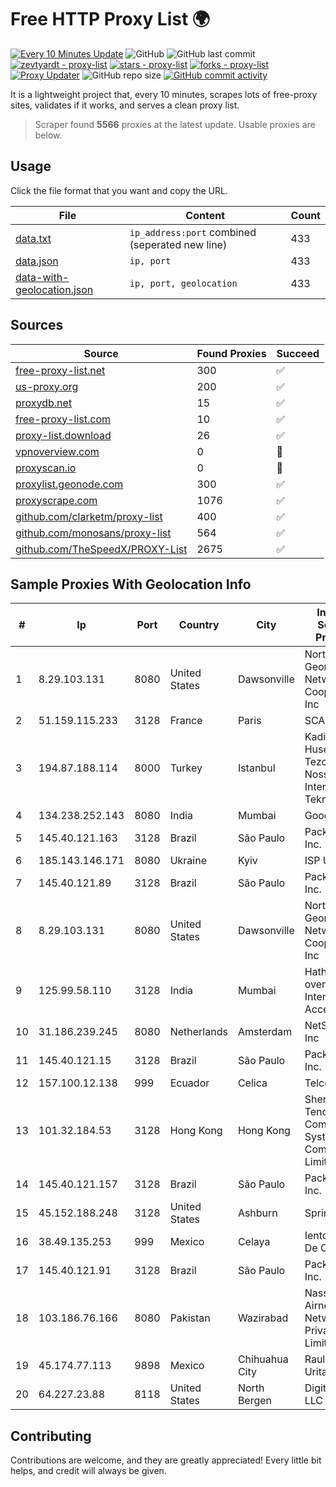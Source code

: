 
# Free HTTP Proxy List 🌍

[![Every 10 Minutes Update](https://github.com/mertguvencli/http-proxy-list/actions/workflows/main.yml/badge.svg?branch=main)](https://github.com/mertguvencli/http-proxy-list/actions/workflows/main.yml)
![GitHub](https://img.shields.io/github/license/mertguvencli/http-proxy-list)
![GitHub last commit](https://img.shields.io/github/last-commit/mertguvencli/http-proxy-list)
[![zevtyardt - proxy-list](https://img.shields.io/static/v1?label=zevtyardt&message=proxy-list&color=blue&logo=github)](https://github.com/zevtyardt/proxy-list "Go to GitHub repo")
[![stars - proxy-list](https://img.shields.io/github/stars/zevtyardt/proxy-list?style=social)](https://github.com/zevtyardt/proxy-list)
[![forks - proxy-list](https://img.shields.io/github/forks/zevtyardt/proxy-list?style=social)](https://github.com/zevtyardt/proxy-list)
[![Proxy Updater](https://github.com/zevtyardt/proxy-list/workflows/Proxy%20Updater/badge.svg)](https://github.com/zevtyardt/proxy-list/actions?query=workflow:"Proxy+Updater")
![GitHub repo size](https://img.shields.io/github/repo-size/zevtyardt/proxy-list)
[![GitHub commit activity](https://img.shields.io/github/commit-activity/m/zevtyardt/proxy-list?logo=commits)](https://github.com/zevtyardt/proxy-list/commits/main)

It is a lightweight project that, every 10 minutes, scrapes lots of free-proxy sites, validates if it works, and serves a clean proxy list.

> Scraper found **5566** proxies at the latest update. Usable proxies are below.

## Usage

Click the file format that you want and copy the URL.

|File|Content|Count|
|----|-------|-----|
|[data.txt](https://raw.githubusercontent.com/mertguvencli/http-proxy-list/main/proxy-list/data.txt)|`ip_address:port` combined (seperated new line)|433|
|[data.json](https://raw.githubusercontent.com/mertguvencli/http-proxy-list/main/proxy-list/data.json)|`ip, port`|433|
|[data-with-geolocation.json](https://raw.githubusercontent.com/mertguvencli/http-proxy-list/main/proxy-list/data-with-geolocation.json)|`ip, port, geolocation`|433|

## Sources

|Source|Found Proxies|Succeed|
|------|-------------|-------|
|[free-proxy-list.net](https://free-proxy-list.net)|300|✅|
|[us-proxy.org](https://www.us-proxy.org)|200|✅|
|[proxydb.net](http://proxydb.net)|15|✅|
|[free-proxy-list.com](https://free-proxy-list.com/?page=&port=&type%5B%5D=http&type%5B%5D=https&up_time=0&search=Search)|10|✅|
|[proxy-list.download](https://www.proxy-list.download/HTTP)|26|✅|
|[vpnoverview.com](https://vpnoverview.com/privacy/anonymous-browsing/free-proxy-servers)|0|🚫|
|[proxyscan.io](https://www.proxyscan.io)|0|🚫|
|[proxylist.geonode.com](https://proxylist.geonode.com/api/proxy-list?limit=300&page=1&sort_by=lastChecked&sort_type=desc&protocols=http,https)|300|✅|
|[proxyscrape.com](https://api.proxyscrape.com/v2/?request=displayproxies&protocol=http&timeout=10000&country=all&ssl=all&anonymity=all)|1076|✅|
|[github.com/clarketm/proxy-list](https://raw.githubusercontent.com/clarketm/proxy-list/master/proxy-list-raw.txt)|400|✅|
|[github.com/monosans/proxy-list](https://raw.githubusercontent.com/monosans/proxy-list/main/proxies/http.txt)|564|✅|
|[github.com/TheSpeedX/PROXY-List](https://raw.githubusercontent.com/TheSpeedX/PROXY-List/master/http.txt)|2675|✅|


## Sample Proxies With Geolocation Info

|#|Ip|Port|Country|City|Internet Service Provider|
|-|--|----|-------|----|-------------------------|
|1|8.29.103.131|8080|United States|Dawsonville|North Georgia Network Cooperative, Inc|
|2|51.159.115.233|3128|France|Paris|SCALEWAY|
|3|194.87.188.114|8000|Turkey|Istanbul|Kadir Huseyin Tezcan Nosspeed Internet Teknolojileri|
|4|134.238.252.143|8080|India|Mumbai|Google LLC|
|5|145.40.121.163|3128|Brazil|São Paulo|Packet Host, Inc.|
|6|185.143.146.171|8080|Ukraine|Kyiv|ISP UTELS|
|7|145.40.121.89|3128|Brazil|São Paulo|Packet Host, Inc.|
|8|8.29.103.131|8080|United States|Dawsonville|North Georgia Network Cooperative, Inc|
|9|125.99.58.110|3128|India|Mumbai|Hathway IP over Cable Internet Access|
|10|31.186.239.245|8080|Netherlands|Amsterdam|NetSkope Inc|
|11|145.40.121.15|3128|Brazil|São Paulo|Packet Host, Inc.|
|12|157.100.12.138|999|Ecuador|Celica|Telconet S.A|
|13|101.32.184.53|3128|Hong Kong|Hong Kong|Shenzhen Tencent Computer Systems Company Limited|
|14|145.40.121.157|3128|Brazil|São Paulo|Packet Host, Inc.|
|15|45.152.188.248|3128|United States|Ashburn|Sprint|
|16|38.49.135.253|999|Mexico|Celaya|Ientc S De RL De CV|
|17|145.40.121.91|3128|Brazil|São Paulo|Packet Host, Inc.|
|18|103.186.76.166|8080|Pakistan|Wazirabad|Nasstec Airnet Networks Private Limited|
|19|45.174.77.113|9898|Mexico|Chihuahua City|Raul Duarte Urita|
|20|64.227.23.88|8118|United States|North Bergen|DigitalOcean, LLC|



## Contributing

Contributions are welcome, and they are greatly appreciated! Every
little bit helps, and credit will always be given.

